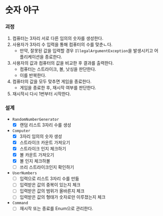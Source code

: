 # 숫자 야구

### 괴정

1. 컴퓨터는 3자리 서로 다른 임의의 숫자를 생성한다.
2. 사용자가 3자리 수 입력을 통해 컴퓨터의 수를 맞춘ㄴ다.
    - 만약, 잘못된 값을 입력할 경우 `IllegalArgumentException`을 발생시키고 어플리케이션을 종료한다.
3. 사용자의 값과 컴퓨터의 값을 비교한 후 결과를 출력한다.
    - 컴퓨터는 스트라이크, 볼, 낫싱을 판단한다.
    - 이를 반복한다.
4. 컴퓨터의 값을 모두 맞추면 게임을 종료한다.
    - 게임을 종료한 후, 재시작 여부를 판단한다.
5. 재시작시 다시 1번부터 시작한다.

### 설계

- `RandomNumberGenerator`
    - [x] 랜덤 리스트 3자리 수를 생성

- `Computer`
    - [x] 3자리 임의의 숫자 생성
    - [x] 스트라이크 카운트 가져오기
    - [x] 스트라이크 인지 체크하기
    - [x] 볼 카운트 가져오기
    - [x] 볼 인지 체크하볼
    - [ ] 쓰리 스트라이크인지 확인하기

- `UserNumbers`
    - [ ] 입력으로 리스트 3자리 수를 만듦
    - [ ] 입력받은 값의 중복이 있는지 체크
    - [ ] 입력받은 값의 범위가 올바른지 체크
    - [ ] 입력받은 값의 형태가 숫자로만 이루졌는지 체크

- `Command`
    - [ ] 재시작 또는 종료를 Enum으로 관리한다.
